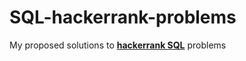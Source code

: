 # SQL-hackerrank-problems

My proposed solutions to **[hackerrank SQL](https://www.hackerrank.com/domains/sql?filters%5Bstatus%5D%5B%5D=unsolved&badge_type=sql)** problems

